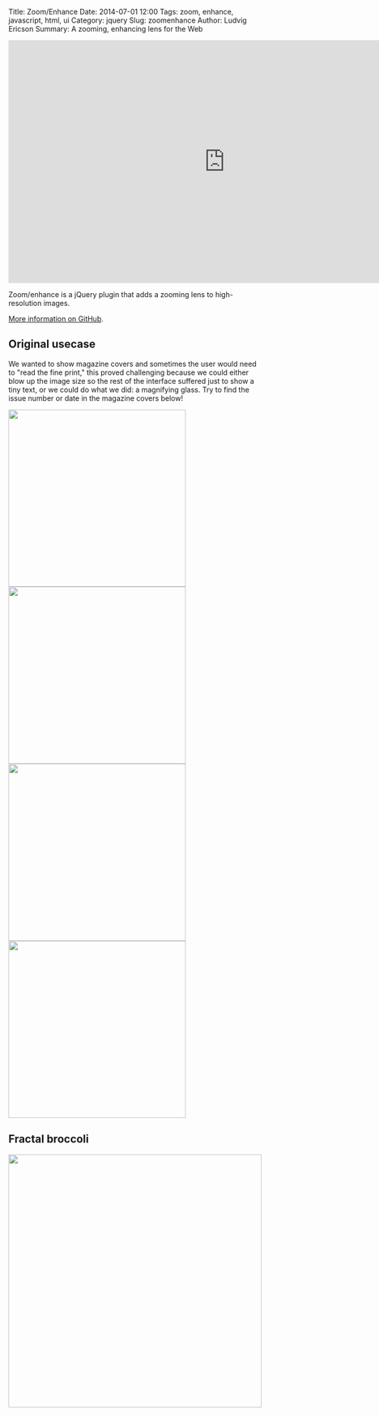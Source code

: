 Title: Zoom/Enhance
Date: 2014-07-01 12:00
Tags: zoom, enhance, javascript, html, ui
Category: jquery
Slug: zoomenhance
Author: Ludvig Ericson
Summary: A zooming, enhancing lens for the Web

<style>

  .zoomenhance-overlay {
    background-color: #ccc;
    background-repeat: no-repeat;
    width: 200px;
    height: 200px;
    cursor: none;
    display: block;
    position: absolute;
    border: 2px solid white;
    border-radius: 100px;
    box-shadow: #777 0px 0px 10px,
                black 0px 0px 8px inset,
                white 0px 0px 20px inset;

    /* Makes own render layer -- snappy as hell! */
    -webkit-transform: translatez(0);
    -o-transform: translatez(0);
    transform: translatez(0);
  }

</style>

<script src="js/jquery-1.9.1.min.js"></script>
<script src="js/jquery.zoomenhance.js"></script>

<script>
    $(function() {
      $('img.demo-native').zoomenhance({ manualCss: true });
      $('.magazine-covers img').zoomenhance({ manualCss: true,
                                              zoomFactor: 3 });
    });
</script>

<iframe width="853" height="480" src="http://www.youtube.com/embed/LhF_56SxrGk?rel=0" frameborder="0" allowfullscreen></iframe>

Zoom/enhance is a jQuery plugin that adds a zooming lens to high-resolution images.

[More information on GitHub](http://github.com/5monkeys/zoomenhance/).

## Original usecase

We wanted to show magazine covers and sometimes the user would need to "read
the fine print," this proved challenging because we could either blow up the
image size so the rest of the interface suffered just to show a tiny text, or
we could do what we did: a magnifying glass. Try to find the issue number or
date in the magazine covers below!

<div class="magazine-covers">
  <img width="350" src="http://www.webdesignburn.com/wp-content/uploads/2011/12/Angelina.Jolie_.MagazineCover.jpg">
  <img width="350" src="http://slangrap.files.wordpress.com/2010/03/vibe02_treycvr.jpg">
  <img width="350" src="http://assets.nydailynews.com/polopoly_fs/1.1401122.1401897053!/img/httpImage/image.jpg_gen/derivatives/gallery_1200/rolling-stone.jpg">
  <img width="350" src="http://www.imore.com/sites/imore.com/files/images/stories/2010/04/time-100401.png">
</div>

## Fractal broccoli

<img width="500" src="http://static.parade.condenast.com/wp-content/uploads/2013/06/romanesco-ftr.jpg" class="demo-native">
